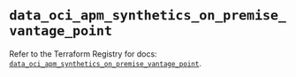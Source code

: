 # `data_oci_apm_synthetics_on_premise_vantage_point`

Refer to the Terraform Registry for docs: [`data_oci_apm_synthetics_on_premise_vantage_point`](https://registry.terraform.io/providers/hashicorp/oci/7.19.0/docs/data-sources/apm_synthetics_on_premise_vantage_point).

